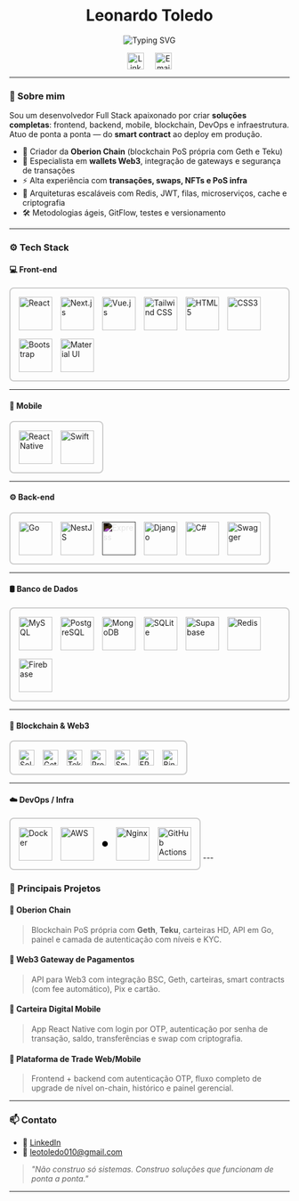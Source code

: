 <h1 align="center">Leonardo Toledo</h1>

<p align="center">
  <img src="https://readme-typing-svg.herokuapp.com?font=Fira+Code&size=24&pause=1000&color=F7F7F7&center=true&vCenter=true&width=780&lines=Full+Stack+Dev+%7C+Blockchain+Builder+%7C+PoS+Infra;Smart+Contracts+%2F+Wallets+%2F+Gateways+Web3;React+Native+%7C+Vue+%7C+Next.js+%7C+Go+%7C+Solidity;Mobile%2C+Web%2C+Backend%2C+DevOps+%26+Infra+Completa" alt="Typing SVG" />
</p>

<p align="center" style="display: flex; justify-content: center; gap: 20px; align-items: center;">
  <a href="https://www.linkedin.com/in/leonardo-toledo0/" target="_blank" rel="noopener noreferrer">
    <img src="https://cdn.jsdelivr.net/gh/devicons/devicon@latest/icons/linkedin/linkedin-original.svg" alt="LinkedIn" width="30" />
  </a>
  <a href="mailto:leotoledo010@gmail.com" target="_blank" rel="noopener noreferrer">
    <img src="https://cdn.jsdelivr.net/gh/devicons/devicon@latest/icons/google/google-original.svg" alt="Email" width="30" />
  </a>
</p>


---

### 🧠 Sobre mim

Sou um desenvolvedor Full Stack apaixonado por criar **soluções completas**: frontend, backend, mobile, blockchain, DevOps e infraestrutura. Atuo de ponta a ponta — do **smart contract** ao deploy em produção.

- 🚀 Criador da **Oberion Chain** (blockchain PoS própria com Geth e Teku)
- 🔐 Especialista em **wallets Web3**, integração de gateways e segurança de transações
- ⚡ Alta experiência com **transações, swaps, NFTs e PoS infra**
- 🔄 Arquiteturas escaláveis com Redis, JWT, filas, microserviços, cache e criptografia
- 🛠️ Metodologias ágeis, GitFlow, testes e versionamento

---

### ⚙️ Tech Stack

#### 💻 Front-end
<div style="border: 2px solid #ccc; border-radius: 8px; padding: 15px; max-width: 100%; display: inline-block;">
  <div style="display: flex; gap: 15px; align-items: center; flex-wrap: wrap;">
    <img src="https://cdn.jsdelivr.net/gh/devicons/devicon@latest/icons/react/react-original-wordmark.svg" alt="React" width="60" />
    <img src="https://cdn.jsdelivr.net/gh/devicons/devicon@latest/icons/nextjs/nextjs-original.svg" alt="Next.js" width="60" />
    <img src="https://cdn.jsdelivr.net/gh/devicons/devicon@latest/icons/vuejs/vuejs-original-wordmark.svg" alt="Vue.js" width="60" />
    <img src="https://cdn.jsdelivr.net/gh/devicons/devicon@latest/icons/tailwindcss/tailwindcss-original.svg" alt="Tailwind CSS" width="60" />
    <img src="https://cdn.jsdelivr.net/gh/devicons/devicon@latest/icons/html5/html5-original-wordmark.svg" alt="HTML5" width="60" />
    <img src="https://cdn.jsdelivr.net/gh/devicons/devicon@latest/icons/css3/css3-original-wordmark.svg" alt="CSS3" width="60" />
    <img src="https://cdn.jsdelivr.net/gh/devicons/devicon@latest/icons/bootstrap/bootstrap-original-wordmark.svg" alt="Bootstrap" width="60" />
    <img src="https://cdn.jsdelivr.net/gh/devicons/devicon@latest/icons/materialui/materialui-original.svg" alt="Material UI" width="60" />
  </div>
</div>

---

#### 📱 Mobile

<div style="border: 2px solid #ccc; border-radius: 8px; padding: 15px; max-width: 100%; display: inline-block;">
  <div style="display: flex; gap: 15px; align-items: center; flex-wrap: wrap;">
    <img src="https://cdn.jsdelivr.net/gh/devicons/devicon@latest/icons/reactnative/reactnative-original-wordmark.svg" alt="React Native" width="60" />
    <img src="https://cdn.jsdelivr.net/gh/devicons/devicon@latest/icons/swift/swift-original.svg" alt="Swift" width="60" />
  </div>
</div>

---

#### ⚙️ Back-end

<div style="border: 2px solid #ccc; border-radius: 8px; padding: 15px; max-width: 100%; display: inline-block;">
  <div style="display: flex; gap: 15px; align-items: center; flex-wrap: wrap;">
    <img src="https://cdn.jsdelivr.net/gh/devicons/devicon@latest/icons/go/go-original.svg" alt="Go" width="60" />
    <img src="https://cdn.jsdelivr.net/gh/devicons/devicon@latest/icons/nestjs/nestjs-original.svg" alt="NestJS" width="60" />
    <img src="https://cdn.jsdelivr.net/gh/devicons/devicon@latest/icons/express/express-original.svg" alt="Express" width="60" style="filter: invert(100%)" />
    <img src="https://cdn.jsdelivr.net/gh/devicons/devicon@latest/icons/django/django-plain.svg" alt="Django" width="60" />
    <img src="https://cdn.jsdelivr.net/gh/devicons/devicon@latest/icons/csharp/csharp-original.svg" alt="C#" width="60" />
    <img src="https://cdn.jsdelivr.net/gh/devicons/devicon@latest/icons/swagger/swagger-original.svg" alt="Swagger" width="60" />
  </div>
</div>

---

#### 🛢️ Banco de Dados

<div style="border: 2px solid #ccc; border-radius: 8px; padding: 15px; max-width: 100%; display: inline-block;">
  <div style="display: flex; gap: 15px; align-items: center; flex-wrap: wrap;">
    <img src="https://cdn.jsdelivr.net/gh/devicons/devicon@latest/icons/mysql/mysql-original.svg" alt="MySQL" width="60" />
    <img src="https://cdn.jsdelivr.net/gh/devicons/devicon@latest/icons/postgresql/postgresql-original.svg" alt="PostgreSQL" width="60" />
    <img src="https://cdn.jsdelivr.net/gh/devicons/devicon@latest/icons/mongodb/mongodb-original.svg" alt="MongoDB" width="60" />
    <img src="https://cdn.jsdelivr.net/gh/devicons/devicon@latest/icons/sqlite/sqlite-original.svg" alt="SQLite" width="60" />
    <img src="https://img.shields.io/badge/-Supabase-3ECF8E?logo=supabase&logoColor=white" alt="Supabase" height="60" />
    <img src="https://cdn.jsdelivr.net/gh/devicons/devicon@latest/icons/redis/redis-original.svg" alt="Redis" width="60" />
    <img src="https://cdn.jsdelivr.net/gh/devicons/devicon@latest/icons/firebase/firebase-plain.svg" alt="Firebase" width="60" />
  </div>
</div>

---

#### 🧬 Blockchain & Web3

<div style="border: 2px solid #ccc; border-radius: 8px; padding: 15px; max-width: 100%; display: inline-block;">
  <div style="display: flex; gap: 15px; align-items: center; flex-wrap: wrap;">
    <a href="https://docs.soliditylang.org" target="_blank" rel="noopener noreferrer">
      <img src="https://img.shields.io/badge/-Solidity-363636?style=flat-square&logo=solidity&logoColor=white" alt="Solidity" height="28" />
    </a>
    <a href="https://geth.ethereum.org" target="_blank" rel="noopener noreferrer">
      <img src="https://img.shields.io/badge/-Geth-3C3C3D?style=flat-square&logo=ethereum&logoColor=white" alt="Geth" height="28" />
    </a>
    <a href="https://docs.teku.consensys.net" target="_blank" rel="noopener noreferrer">
      <img src="https://img.shields.io/badge/-Teku-3C3C3D?style=flat-square&logo=ethereum&logoColor=white" alt="Teku" height="28" />
    </a>
    <a href="https://en.wikipedia.org/wiki/Proof_of_stake" target="_blank" rel="noopener noreferrer">
      <img src="https://img.shields.io/badge/-Proof_of_Stake-6A1B9A?style=flat-square&logo=ethereum&logoColor=white" alt="Proof of Stake" height="28" />
    </a>
    <a href="https://en.wikipedia.org/wiki/Smart_contract" target="_blank" rel="noopener noreferrer">
      <img src="https://img.shields.io/badge/-Smart_Contracts-FF5722?style=flat-square&logo=ethereum&logoColor=white" alt="Smart Contracts" height="28" />
    </a>
    <a href="https://ethereum.org/en/developers/docs/standards/tokens/erc-20/" target="_blank" rel="noopener noreferrer">
      <img src="https://img.shields.io/badge/-ERC20-009688?style=flat-square&logo=ethereum&logoColor=white" alt="ERC20" height="28" />
    </a>
    <a href="https://www.binance.org" target="_blank" rel="noopener noreferrer">
      <img src="https://img.shields.io/badge/-Binance_Smart_Chain-F0B90B?style=flat-square&logo=binance&logoColor=white" alt="Binance Smart Chain" height="28" />
    </a>
  </div>
</div>

---

#### ☁️ DevOps / Infra

<div style="border: 2px solid #ccc; border-radius: 8px; padding: 15px; max-width: 100%; display: inline-block;">
  <div style="display: flex; gap: 15px; align-items: center; flex-wrap: wrap;">
    <a href="https://www.docker.com" target="_blank" rel="noopener noreferrer">
      <img src="https://cdn.jsdelivr.net/gh/devicons/devicon/icons/docker/docker-original.svg" alt="Docker" width="60" />
    </a>
    <a href="https://aws.amazon.com" target="_blank" rel="noopener noreferrer">
      <img src="https://cdn.jsdelivr.net/gh/devicons/devicon@latest/icons/amazonwebservices/amazonwebservices-original-wordmark.svg" alt="AWS" width="60" />
    </a>
    <a href="https://vercel.com" target="_blank" rel="noopener noreferrer" style="background-color: black; padding: 5px; border-radius: 6px; display: inline-block;">
<i class="devicon-vercel-original-wordmark"></i>
        </a>
    <a href="https://www.nginx.com" target="_blank" rel="noopener noreferrer">
      <img src="https://cdn.jsdelivr.net/gh/devicons/devicon/icons/nginx/nginx-original.svg" alt="Nginx" width="60" />
    </a>
    <a href="https://github.com/features/actions" target="_blank" rel="noopener noreferrer">
      <img src="https://cdn.jsdelivr.net/gh/devicons/devicon/icons/github/github-original.svg" alt="GitHub Actions" width="60" />
    </a>
  </div>
</div>
---


### 💼 Principais Projetos

#### 🔹 **Oberion Chain**
> Blockchain PoS própria com **Geth**, **Teku**, carteiras HD, API em Go, painel e camada de autenticação com níveis e KYC.

#### 🔹 **Web3 Gateway de Pagamentos**
> API para Web3 com integração BSC, Geth, carteiras, smart contracts (com fee automático), Pix e cartão.

#### 🔹 **Carteira Digital Mobile**
> App React Native com login por OTP, autenticação por senha de transação, saldo, transferências e swap com criptografia.

#### 🔹 **Plataforma de Trade Web/Mobile**
> Frontend + backend com autenticação OTP, fluxo completo de upgrade de nível on-chain, histórico e painel gerencial.

---

### 📫 Contato

- 💼 [LinkedIn](https://www.linkedin.com/in/leonardo-toledo0/)
- 📧 leotoledo010@gmail.com

> *"Não construo só sistemas. Construo soluções que funcionam de ponta a ponta."*

---
